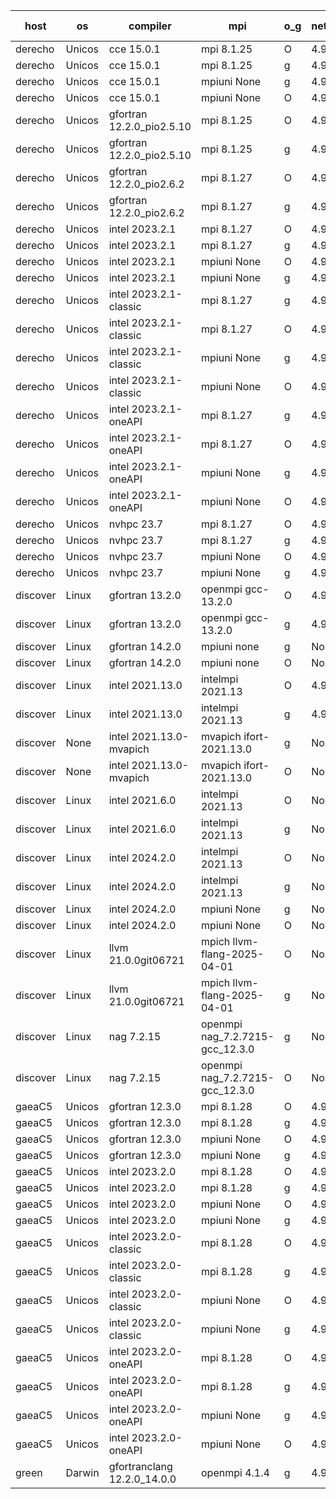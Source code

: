 

| host     | os       | compiler                              | mpi                      | o_g        | netcdf        | build       | u_pass          | u_fail          | s_pass            | s_fail            | e_pass             | e_fail             | nuopc_pass       | nuopc_fail       | artifacts link          |
|----------|----------|---------------------------------------|--------------------------|------------|---------------|-------------|-----------------|-----------------|-------------------|-------------------|--------------------|--------------------|------------------|------------------|-------------------------|
| derecho | Unicos | cce 15.0.1 | mpi 8.1.25  | O | 4.9.2  | PASS | 14119 | 78 | 51 | 0 | 80 | 0 | 57 | 0 | <a href="https://github.com/esmf-org/esmf-test-artifacts/tree/811e2d485377deee012380b7b9c19068ec27641f/patch_8.8.1/cce/15.0.1/O/mpi/8.1.25" target="_blank">811e2d4</a> | 
| derecho | Unicos | cce 15.0.1 | mpi 8.1.25  | g | 4.9.2  | PASS | 13999 | 198 | 51 | 0 | 80 | 0 | 57 | 0 | <a href="https://github.com/esmf-org/esmf-test-artifacts/tree/b828f0e2b9cd7d808f00d967bfeb14081a248c7e/patch_8.8.1/cce/15.0.1/g/mpi/8.1.25" target="_blank">b828f0e</a> | 
| derecho | Unicos | cce 15.0.1 | mpiuni None  | g | 4.9.2  | PASS | 12452 | 76 | 9 | 0 | 42 | 0 | None | None | <a href="https://github.com/esmf-org/esmf-test-artifacts/tree/736d871cbdf3e0203fd4c3bdbb13d4fa50715255/patch_8.8.1/cce/15.0.1/g/mpiuni/None" target="_blank">736d871</a> | 
| derecho | Unicos | cce 15.0.1 | mpiuni None  | O | 4.9.2  | PASS | 12293 | 235 | 9 | 0 | 42 | 0 | None | None | <a href="https://github.com/esmf-org/esmf-test-artifacts/tree/136d2325c14ce7c010a177c461739095ecdf409b/patch_8.8.1/cce/15.0.1/O/mpiuni/None" target="_blank">136d232</a> | 
| derecho | Unicos | gfortran 12.2.0_pio2.5.10 | mpi 8.1.25  | O | 4.9.2  | PASS | 14197 | 0 | 51 | 0 | 80 | 0 | 57 | 0 | <a href="https://github.com/esmf-org/esmf-test-artifacts/tree/b68c6794859c76fb435c8a7229686b9e529736c9/patch_8.8.1/gfortran/12.2.0_pio2.5.10/O/mpi/8.1.25" target="_blank">b68c679</a> | 
| derecho | Unicos | gfortran 12.2.0_pio2.5.10 | mpi 8.1.25  | g | 4.9.2  | PASS | 14197 | 0 | 51 | 0 | 80 | 0 | 57 | 0 | <a href="https://github.com/esmf-org/esmf-test-artifacts/tree/7b2f0956a224fc260f7db5738339fbe348e7a990/patch_8.8.1/gfortran/12.2.0_pio2.5.10/g/mpi/8.1.25" target="_blank">7b2f095</a> | 
| derecho | Unicos | gfortran 12.2.0_pio2.6.2 | mpi 8.1.27  | O | 4.9.2  | PASS | 14197 | 0 | 51 | 0 | 80 | 0 | 57 | 0 | <a href="https://github.com/esmf-org/esmf-test-artifacts/tree/eaf255562257115ba960284c1d14a3e835b0ffcd/patch_8.8.1/gfortran/12.2.0_pio2.6.2/O/mpi/8.1.27" target="_blank">eaf2555</a> | 
| derecho | Unicos | gfortran 12.2.0_pio2.6.2 | mpi 8.1.27  | g | 4.9.2  | PASS | 14197 | 0 | 51 | 0 | 80 | 0 | 57 | 0 | <a href="https://github.com/esmf-org/esmf-test-artifacts/tree/04a05eb7f98d8889311bbaa581a29e6f9fd8a986/patch_8.8.1/gfortran/12.2.0_pio2.6.2/g/mpi/8.1.27" target="_blank">04a05eb</a> | 
| derecho | Unicos | intel 2023.2.1 | mpi 8.1.27  | O | 4.9.2  | PASS | 14197 | 0 | 51 | 0 | 80 | 0 | 58 | 0 | <a href="https://github.com/esmf-org/esmf-test-artifacts/tree/9846ba0d25659ecdb58876526f83b429213631fd/patch_8.8.1/intel/2023.2.1/O/mpi/8.1.27" target="_blank">9846ba0</a> | 
| derecho | Unicos | intel 2023.2.1 | mpi 8.1.27  | g | 4.9.2  | PASS | 14197 | 0 | 51 | 0 | 80 | 0 | 58 | 0 | <a href="https://github.com/esmf-org/esmf-test-artifacts/tree/e26ec985d5a1b728d6f0a7fe0c9add71e574f41a/patch_8.8.1/intel/2023.2.1/g/mpi/8.1.27" target="_blank">e26ec98</a> | 
| derecho | Unicos | intel 2023.2.1 | mpiuni None  | O | 4.9.2  | PASS | 12528 | 0 | 9 | 0 | 42 | 0 | None | None | <a href="https://github.com/esmf-org/esmf-test-artifacts/tree/2a241d804069cd6c19b5592e5b0e76c503808adc/patch_8.8.1/intel/2023.2.1/O/mpiuni/None" target="_blank">2a241d8</a> | 
| derecho | Unicos | intel 2023.2.1 | mpiuni None  | g | 4.9.2  | PASS | 12528 | 0 | 9 | 0 | 42 | 0 | None | None | <a href="https://github.com/esmf-org/esmf-test-artifacts/tree/b91aba996ae053c8f066ba1fd0fd805f2590d094/patch_8.8.1/intel/2023.2.1/g/mpiuni/None" target="_blank">b91aba9</a> | 
| derecho | Unicos | intel 2023.2.1-classic | mpi 8.1.27  | g | 4.9.2  | PASS | 14197 | 0 | 51 | 0 | 80 | 0 | 57 | 0 | <a href="https://github.com/esmf-org/esmf-test-artifacts/tree/8d3634b6cf0795cafc8ab2acc9d2790f73faa09c/patch_8.8.1/intel/2023.2.1-classic/g/mpi/8.1.27" target="_blank">8d3634b</a> | 
| derecho | Unicos | intel 2023.2.1-classic | mpi 8.1.27  | O | 4.9.2  | PASS | 14197 | 0 | 51 | 0 | 80 | 0 | 57 | 0 | <a href="https://github.com/esmf-org/esmf-test-artifacts/tree/8a5fa8f36362a6ec51eac994fca926f9894505f6/patch_8.8.1/intel/2023.2.1-classic/O/mpi/8.1.27" target="_blank">8a5fa8f</a> | 
| derecho | Unicos | intel 2023.2.1-classic | mpiuni None  | g | 4.9.2  | PASS | 12528 | 0 | 9 | 0 | 42 | 0 | None | None | <a href="https://github.com/esmf-org/esmf-test-artifacts/tree/91a94f26935eca27a250e3fbe8e7b0c1e92c6283/patch_8.8.1/intel/2023.2.1-classic/g/mpiuni/None" target="_blank">91a94f2</a> | 
| derecho | Unicos | intel 2023.2.1-classic | mpiuni None  | O | 4.9.2  | PASS | 12528 | 0 | 9 | 0 | 42 | 0 | None | None | <a href="https://github.com/esmf-org/esmf-test-artifacts/tree/69ffbc0c71be5950fcb891331f28d2a8d6b24740/patch_8.8.1/intel/2023.2.1-classic/O/mpiuni/None" target="_blank">69ffbc0</a> | 
| derecho | Unicos | intel 2023.2.1-oneAPI | mpi 8.1.27  | g | 4.9.2  | PASS | 14197 | 0 | 51 | 0 | 80 | 0 | 57 | 0 | <a href="https://github.com/esmf-org/esmf-test-artifacts/tree/cf75f3e8112958bb8aa5840f353b50f59af261b1/patch_8.8.1/intel/2023.2.1-oneAPI/g/mpi/8.1.27" target="_blank">cf75f3e</a> | 
| derecho | Unicos | intel 2023.2.1-oneAPI | mpi 8.1.27  | O | 4.9.2  | PASS | 14197 | 0 | 50 | 1 | 80 | 0 | 57 | 0 | <a href="https://github.com/esmf-org/esmf-test-artifacts/tree/7f92a581aa97edf2e275a646c9c2f5d52208f7bc/patch_8.8.1/intel/2023.2.1-oneAPI/O/mpi/8.1.27" target="_blank">7f92a58</a> | 
| derecho | Unicos | intel 2023.2.1-oneAPI | mpiuni None  | g | 4.9.2  | PASS | 12528 | 0 | 9 | 0 | 42 | 0 | None | None | <a href="https://github.com/esmf-org/esmf-test-artifacts/tree/41d5d5f81eb82d517c1b048f0d20f30f92caa3cd/patch_8.8.1/intel/2023.2.1-oneAPI/g/mpiuni/None" target="_blank">41d5d5f</a> | 
| derecho | Unicos | intel 2023.2.1-oneAPI | mpiuni None  | O | 4.9.2  | PASS | 12528 | 0 | 9 | 0 | 42 | 0 | None | None | <a href="https://github.com/esmf-org/esmf-test-artifacts/tree/cef02b2cb9101245fc77a2350b87248be610ec64/patch_8.8.1/intel/2023.2.1-oneAPI/O/mpiuni/None" target="_blank">cef02b2</a> | 
| derecho | Unicos | nvhpc 23.7 | mpi 8.1.27  | O | 4.9.2  | PASS | 14197 | 0 | 51 | 0 | 80 | 0 | 57 | 0 | <a href="https://github.com/esmf-org/esmf-test-artifacts/tree/c751e3b3e0f534300a2ace7915a26075c5cd2fb7/patch_8.8.1/nvhpc/23.7/O/mpi/8.1.27" target="_blank">c751e3b</a> | 
| derecho | Unicos | nvhpc 23.7 | mpi 8.1.27  | g | 4.9.2  | PASS | 14197 | 0 | 51 | 0 | 80 | 0 | 57 | 0 | <a href="https://github.com/esmf-org/esmf-test-artifacts/tree/2a90a3fe5055d4fb13df40cd83de4620377c42eb/patch_8.8.1/nvhpc/23.7/g/mpi/8.1.27" target="_blank">2a90a3f</a> | 
| derecho | Unicos | nvhpc 23.7 | mpiuni None  | O | 4.9.2  | PASS | 12528 | 0 | 9 | 0 | 42 | 0 | None | None | <a href="https://github.com/esmf-org/esmf-test-artifacts/tree/616c172132470c5a6af66b29c4c43e519270fd98/patch_8.8.1/nvhpc/23.7/O/mpiuni/None" target="_blank">616c172</a> | 
| derecho | Unicos | nvhpc 23.7 | mpiuni None  | g | 4.9.2  | PASS | 12528 | 0 | 9 | 0 | 42 | 0 | None | None | <a href="https://github.com/esmf-org/esmf-test-artifacts/tree/b2cfa341e277c7b64bf4f1c955bfd1e0d4402b29/patch_8.8.1/nvhpc/23.7/g/mpiuni/None" target="_blank">b2cfa34</a> | 
| discover | Linux | gfortran 13.2.0 | openmpi gcc-13.2.0  | O | 4.9.2  | PASS | 14197 | 0 | 51 | 0 | 80 | 0 | 57 | 0 | <a href="https://github.com/esmf-org/esmf-test-artifacts/tree/2613f40621a69dc0fcc30e0672905830e299302f/patch_8.8.1/gfortran/13.2.0/O/openmpi/gcc-13.2.0" target="_blank">2613f40</a> | 
| discover | Linux | gfortran 13.2.0 | openmpi gcc-13.2.0  | g | 4.9.2  | PASS | 14197 | 0 | 51 | 0 | 80 | 0 | 57 | 0 | <a href="https://github.com/esmf-org/esmf-test-artifacts/tree/f490ea832d403a55f9fe106f39eb23b396a9a30f/patch_8.8.1/gfortran/13.2.0/g/openmpi/gcc-13.2.0" target="_blank">f490ea8</a> | 
| discover | Linux | gfortran 14.2.0 | mpiuni none  | g | None  | PASS | 12528 | 0 | 9 | 0 | 42 | 0 | None | None | <a href="https://github.com/esmf-org/esmf-test-artifacts/tree/b2ae3a06c69717c971e5652b8dea57c14104b42f/patch_8.8.1/gfortran/14.2.0/g/mpiuni/none" target="_blank">b2ae3a0</a> | 
| discover | Linux | gfortran 14.2.0 | mpiuni none  | O | None  | PASS | 12528 | 0 | 9 | 0 | 42 | 0 | None | None | <a href="https://github.com/esmf-org/esmf-test-artifacts/tree/b0f69cc7ada14afde8672ca2cd292a127509e898/patch_8.8.1/gfortran/14.2.0/O/mpiuni/none" target="_blank">b0f69cc</a> | 
| discover | Linux | intel 2021.13.0 | intelmpi 2021.13  | O | 4.9.2  | PASS | 14197 | 0 | 51 | 0 | 80 | 0 | 57 | 0 | <a href="https://github.com/esmf-org/esmf-test-artifacts/tree/b009b138eb2004a9842fb811c53d01ec057455d3/patch_8.8.1/intel/2021.13.0/O/intelmpi/2021.13" target="_blank">b009b13</a> | 
| discover | Linux | intel 2021.13.0 | intelmpi 2021.13  | g | 4.9.2  | PASS | 14197 | 0 | 51 | 0 | 80 | 0 | 57 | 0 | <a href="https://github.com/esmf-org/esmf-test-artifacts/tree/4dde0741d3dfa8980083508736e0461897a39a26/patch_8.8.1/intel/2021.13.0/g/intelmpi/2021.13" target="_blank">4dde074</a> | 
| discover | None | intel 2021.13.0-mvapich | mvapich ifort-2021.13.0  | g | None  | FAIL | None | None | None | None | None | None | None | None | <a href="https://github.com/esmf-org/esmf-test-artifacts/tree/cfa25ed242ccadf52df896b328835339b7431244/patch_8.8.1/intel/2021.13.0-mvapich/g/mvapich/ifort-2021.13.0" target="_blank">cfa25ed</a> | 
| discover | None | intel 2021.13.0-mvapich | mvapich ifort-2021.13.0  | O | None  | FAIL | None | None | None | None | None | None | None | None | <a href="https://github.com/esmf-org/esmf-test-artifacts/tree/95fe9476b1c9ca7e62ccbaa44cf5ed93f5ef2d3e/patch_8.8.1/intel/2021.13.0-mvapich/O/mvapich/ifort-2021.13.0" target="_blank">95fe947</a> | 
| discover | Linux | intel 2021.6.0 | intelmpi 2021.13  | O | None  | PASS | 14197 | 0 | 51 | 0 | 80 | 0 | 57 | 0 | <a href="https://github.com/esmf-org/esmf-test-artifacts/tree/d8dc96ebf4e9798d994f5c5ee180dc3e8d2ef0bb/patch_8.8.1/intel/2021.6.0/O/intelmpi/2021.13" target="_blank">d8dc96e</a> | 
| discover | Linux | intel 2021.6.0 | intelmpi 2021.13  | g | None  | PASS | 14197 | 0 | 51 | 0 | 80 | 0 | 57 | 0 | <a href="https://github.com/esmf-org/esmf-test-artifacts/tree/7b7291a2f0777cd30f99066f8a8973762a70af41/patch_8.8.1/intel/2021.6.0/g/intelmpi/2021.13" target="_blank">7b7291a</a> | 
| discover | Linux | intel 2024.2.0 | intelmpi 2021.13  | O | None  | PASS | 14197 | 0 | 51 | 0 | 80 | 0 | 57 | 0 | <a href="https://github.com/esmf-org/esmf-test-artifacts/tree/f583a9af8a339765992c8ba69ec6d38332545b04/patch_8.8.1/intel/2024.2.0/O/intelmpi/2021.13" target="_blank">f583a9a</a> | 
| discover | Linux | intel 2024.2.0 | intelmpi 2021.13  | g | None  | PASS | 14196 | 1 | 51 | 0 | 80 | 0 | 57 | 0 | <a href="https://github.com/esmf-org/esmf-test-artifacts/tree/d5cfb22e35d39f317ee21184324e0202c3aca5ea/patch_8.8.1/intel/2024.2.0/g/intelmpi/2021.13" target="_blank">d5cfb22</a> | 
| discover | Linux | intel 2024.2.0 | mpiuni None  | g | None  | PASS | 12527 | 1 | 9 | 0 | 42 | 0 | None | None | <a href="https://github.com/esmf-org/esmf-test-artifacts/tree/20da89e4d938ab76520c2403e55bdc705649b314/patch_8.8.1/intel/2024.2.0/g/mpiuni/None" target="_blank">20da89e</a> | 
| discover | Linux | intel 2024.2.0 | mpiuni None  | O | None  | PASS | 12528 | 0 | 9 | 0 | 42 | 0 | None | None | <a href="https://github.com/esmf-org/esmf-test-artifacts/tree/021e01ee85f10ceae700be3f15323b6afb01ef6a/patch_8.8.1/intel/2024.2.0/O/mpiuni/None" target="_blank">021e01e</a> | 
| discover | Linux | llvm 21.0.0git06721 | mpich llvm-flang-2025-04-01  | O | None  | FAIL | None | None | None | None | None | None | None | None | <a href="https://github.com/esmf-org/esmf-test-artifacts/tree/7f060e7b996b76f8b177e2f8509a2c528010a871/patch_8.8.1/llvm/21.0.0git06721/O/mpich/llvm-flang-2025-04-01" target="_blank">7f060e7</a> | 
| discover | Linux | llvm 21.0.0git06721 | mpich llvm-flang-2025-04-01  | g | None  | FAIL | None | None | None | None | None | None | None | None | <a href="https://github.com/esmf-org/esmf-test-artifacts/tree/30aeeeece4e22686bbb7492069197c6a11424067/patch_8.8.1/llvm/21.0.0git06721/g/mpich/llvm-flang-2025-04-01" target="_blank">30aeeee</a> | 
| discover | Linux | nag 7.2.15 | openmpi nag_7.2.7215-gcc_12.3.0  | g | None  | PASS | 14197 | 0 | 51 | 0 | 80 | 0 | 57 | 0 | <a href="https://github.com/esmf-org/esmf-test-artifacts/tree/dec91cd5384660b40b045b7fe076a029908a0c84/patch_8.8.1/nag/7.2.15/g/openmpi/nag_7.2.7215-gcc_12.3.0" target="_blank">dec91cd</a> | 
| discover | Linux | nag 7.2.15 | openmpi nag_7.2.7215-gcc_12.3.0  | O | None  | PASS | 14197 | 0 | 51 | 0 | 80 | 0 | 57 | 0 | <a href="https://github.com/esmf-org/esmf-test-artifacts/tree/c1d7f6e59a6fa7a6954d7b9c4e0489914a150fc4/patch_8.8.1/nag/7.2.15/O/openmpi/nag_7.2.7215-gcc_12.3.0" target="_blank">c1d7f6e</a> | 
| gaeaC5 | Unicos | gfortran 12.3.0 | mpi 8.1.28  | O | 4.9.0  | PASS | 14197 | 0 | 51 | 0 | 80 | 0 | 57 | 0 | <a href="https://github.com/esmf-org/esmf-test-artifacts/tree/ebeae86515b2603c9672fd3198b2e8419cdb1ff1/patch_8.8.1/gfortran/12.3.0/O/mpi/8.1.28" target="_blank">ebeae86</a> | 
| gaeaC5 | Unicos | gfortran 12.3.0 | mpi 8.1.28  | g | 4.9.0  | PASS | None | None | None | None | None | None | None | None | <a href="https://github.com/esmf-org/esmf-test-artifacts/tree/821f207745d14773b951deb746cf3fb354032f31/patch_8.8.1/gfortran/12.3.0/g/mpi/8.1.28" target="_blank">821f207</a> | 
| gaeaC5 | Unicos | gfortran 12.3.0 | mpiuni None  | O | 4.9.0  | PASS | 12528 | 0 | 9 | 0 | 42 | 0 | None | None | <a href="https://github.com/esmf-org/esmf-test-artifacts/tree/125e143f0d2f80bc1ed26ea410db62c1aa852d2b/patch_8.8.1/gfortran/12.3.0/O/mpiuni/None" target="_blank">125e143</a> | 
| gaeaC5 | Unicos | gfortran 12.3.0 | mpiuni None  | g | 4.9.0  | PASS | None | None | None | None | None | None | None | None | <a href="https://github.com/esmf-org/esmf-test-artifacts/tree/36d8006039af60165ca2f2fb823f9ab83a46fdb4/patch_8.8.1/gfortran/12.3.0/g/mpiuni/None" target="_blank">36d8006</a> | 
| gaeaC5 | Unicos | intel 2023.2.0 | mpi 8.1.28  | O | 4.9.0  | PASS | None | None | None | None | None | None | None | None | <a href="https://github.com/esmf-org/esmf-test-artifacts/tree/358442ffe935fe824fd91698631e10d12f6cb8e0/patch_8.8.1/intel/2023.2.0/O/mpi/8.1.28" target="_blank">358442f</a> | 
| gaeaC5 | Unicos | intel 2023.2.0 | mpi 8.1.28  | g | 4.9.0  | PASS | None | None | None | None | None | None | None | None | <a href="https://github.com/esmf-org/esmf-test-artifacts/tree/73d9c759c4a850bf87c4ee703c3c6de19c299d3b/patch_8.8.1/intel/2023.2.0/g/mpi/8.1.28" target="_blank">73d9c75</a> | 
| gaeaC5 | Unicos | intel 2023.2.0 | mpiuni None  | O | 4.9.0  | PASS | 12528 | 0 | 9 | 0 | 42 | 0 | None | None | <a href="https://github.com/esmf-org/esmf-test-artifacts/tree/128bb9d7ecd9e1a54dbbd2f4f06b55d594a08970/patch_8.8.1/intel/2023.2.0/O/mpiuni/None" target="_blank">128bb9d</a> | 
| gaeaC5 | Unicos | intel 2023.2.0 | mpiuni None  | g | 4.9.0  | PASS | None | None | None | None | None | None | None | None | <a href="https://github.com/esmf-org/esmf-test-artifacts/tree/f9700e95b7127449cfa1d1fa05f18d945cab00c7/patch_8.8.1/intel/2023.2.0/g/mpiuni/None" target="_blank">f9700e9</a> | 
| gaeaC5 | Unicos | intel 2023.2.0-classic | mpi 8.1.28  | O | 4.9.0  | PASS | 14197 | 0 | 51 | 0 | 80 | 0 | 57 | 0 | <a href="https://github.com/esmf-org/esmf-test-artifacts/tree/0bff019bf48e0e721d7ba712de182fa42aac5790/patch_8.8.1/intel/2023.2.0-classic/O/mpi/8.1.28" target="_blank">0bff019</a> | 
| gaeaC5 | Unicos | intel 2023.2.0-classic | mpi 8.1.28  | g | 4.9.0  | PASS | None | None | None | None | None | None | None | None | <a href="https://github.com/esmf-org/esmf-test-artifacts/tree/9f31366791b634ac2b646410bd6fd3947100e67d/patch_8.8.1/intel/2023.2.0-classic/g/mpi/8.1.28" target="_blank">9f31366</a> | 
| gaeaC5 | Unicos | intel 2023.2.0-classic | mpiuni None  | O | 4.9.0  | PASS | None | None | None | None | None | None | None | None | <a href="https://github.com/esmf-org/esmf-test-artifacts/tree/fa5784506b8aae7e78563f25fe0eb00354a81e33/patch_8.8.1/intel/2023.2.0-classic/O/mpiuni/None" target="_blank">fa57845</a> | 
| gaeaC5 | Unicos | intel 2023.2.0-classic | mpiuni None  | g | 4.9.0  | PASS | 12528 | 0 | 9 | 0 | 42 | 0 | None | None | <a href="https://github.com/esmf-org/esmf-test-artifacts/tree/3794fd9dd890aeaaf0d9f0b5ef0744e2f6f0fd1b/patch_8.8.1/intel/2023.2.0-classic/g/mpiuni/None" target="_blank">3794fd9</a> | 
| gaeaC5 | Unicos | intel 2023.2.0-oneAPI | mpi 8.1.28  | O | 4.9.0  | PASS | 14197 | 0 | 50 | 1 | 80 | 0 | 57 | 0 | <a href="https://github.com/esmf-org/esmf-test-artifacts/tree/ca3409d343dfaf58d16e25bfe4f87a4b2a1c6a2b/patch_8.8.1/intel/2023.2.0-oneAPI/O/mpi/8.1.28" target="_blank">ca3409d</a> | 
| gaeaC5 | Unicos | intel 2023.2.0-oneAPI | mpi 8.1.28  | g | 4.9.0  | PASS | None | None | None | None | None | None | None | None | <a href="https://github.com/esmf-org/esmf-test-artifacts/tree/5f2e5d233d43d553a15b946b937ff9fad83bf47a/patch_8.8.1/intel/2023.2.0-oneAPI/g/mpi/8.1.28" target="_blank">5f2e5d2</a> | 
| gaeaC5 | Unicos | intel 2023.2.0-oneAPI | mpiuni None  | g | 4.9.0  | PASS | 12528 | 0 | 9 | 0 | 42 | 0 | None | None | <a href="https://github.com/esmf-org/esmf-test-artifacts/tree/175457bb02dbe7339066182961fc25364b921079/patch_8.8.1/intel/2023.2.0-oneAPI/g/mpiuni/None" target="_blank">175457b</a> | 
| gaeaC5 | Unicos | intel 2023.2.0-oneAPI | mpiuni None  | O | 4.9.0  | PASS | 12528 | 0 | 9 | 0 | 42 | 0 | None | None | <a href="https://github.com/esmf-org/esmf-test-artifacts/tree/aeb20a0afc6155667faaf7d7b361147b1f672293/patch_8.8.1/intel/2023.2.0-oneAPI/O/mpiuni/None" target="_blank">aeb20a0</a> | 
| green | Darwin | gfortranclang 12.2.0_14.0.0 | openmpi 4.1.4  | g | 4.9.3  | PASS | None | None | None | None | None | None | None | None | <a href="https://github.com/esmf-org/esmf-test-artifacts/tree/87fe57778bf3efef4473079393a79cf215d0bacd/patch_8.8.1/gfortranclang/12.2.0_14.0.0/g/openmpi/4.1.4" target="_blank">87fe577</a> | 
